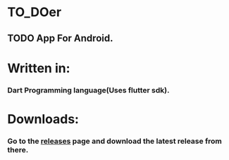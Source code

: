 # TO_DOer
## TODO App For Android.

# Written in:
### Dart Programming language(Uses flutter sdk).
# Downloads:
### Go to the <a href = "https://github.com/2k4sm/TO_DOer/releases" target = _top>releases</a> page and download the latest release from there.
